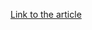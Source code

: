 [Link to the article](https://dissectingmalwa.re/osiris-the-god-of-afterlifeand-banking-malware.html)
